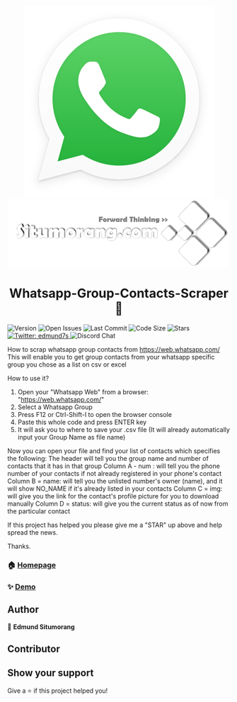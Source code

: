<p align="center">
  <a href="https://www.situmorang.com">
    <img src="whatsapp.png">
    <img src="Situmorang-com-logo-md.png">
  </a>
</p>  
<h1 align="center">Whatsapp-Group-Contacts-Scraper 👋</h1>
<p>
  <img alt="Version" src="https://img.shields.io/badge/version-0.1-blue.svg?cacheSeconds=2592000" />
  <img alt="Open Issues" src="https://img.shields.io/github/issues-raw/situmorang-com/Whatsapp-Group-Contacts-Scraper" />
  <img alt="Last Commit" src="https://img.shields.io/github/last-commit/situmorang-com/Whatsapp-Group-Contacts-Scraper" />
  <img alt="Code Size" src="https://img.shields.io/github/languages/code-size/situmorang-com/Whatsapp-Group-Contacts-Scraper" />
  <img alt="Stars" src="https://img.shields.io/github/stars/situmorang-com/Whatsapp-Group-Contacts-Scraper?style=social" />
  <a href="https://twitter.com/edmund7s" target="_blank">
    <img alt="Twitter: edmund7s" src="https://img.shields.io/twitter/follow/edmund7s.svg?style=social" />
  </a>
  <img alt="Discord Chat" src="https://img.shields.io/discord/395825577757638667" />
</p>

How to scrap whatsapp group contacts from https://web.whatsapp.com/
This will enable you to get group contacts from your whatsapp specific group you chose as a list on csv or excel

How to use it?
1. Open your "Whatsapp Web" from a browser: "https://web.whatsapp.com/"
2. Select a Whatsapp Group
3. Press F12 or Ctrl-Shift-I to open the browser console
4. Paste this whole code and press ENTER key
5. It will ask you to where to save your .csv file (It will already automatically input your Group Name as file name)

Now you can open your file and find your list of contacts which specifies the following:
The header will tell you the group name and number of contacts that it has in that group
Column A - num : will tell you the phone number of your contacts if not already registered in your phone's contact
Column B = name: will tell you the unlisted number's owner (name), and it will show NO_NAME if it's already listed in your contacts
Column C = img: will give you the link for the contact's profile picture for you to download manually
Column D = status: will give you the current status as of now from the particular contact

If this project has helped you please give me a "STAR" up above and help spread the news.

Thanks.


### 🏠 [Homepage](https://situmorang.com)

### ✨ [Demo](https://web.whatsapp.com)

## Author
👤 **Edmund Situmorang**

## Contributor

## Show your support
Give a ⭐️ if this project helped you!
